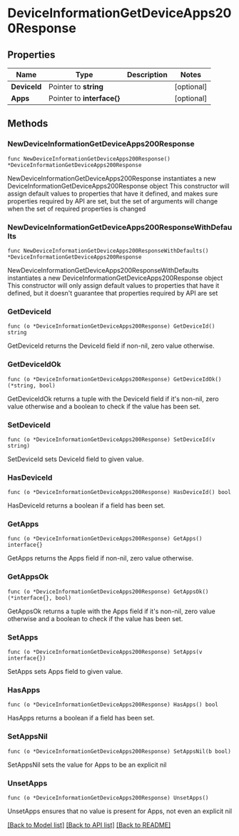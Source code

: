 # DeviceInformationGetDeviceApps200Response

## Properties

Name | Type | Description | Notes
------------ | ------------- | ------------- | -------------
**DeviceId** | Pointer to **string** |  | [optional] 
**Apps** | Pointer to **interface{}** |  | [optional] 

## Methods

### NewDeviceInformationGetDeviceApps200Response

`func NewDeviceInformationGetDeviceApps200Response() *DeviceInformationGetDeviceApps200Response`

NewDeviceInformationGetDeviceApps200Response instantiates a new DeviceInformationGetDeviceApps200Response object
This constructor will assign default values to properties that have it defined,
and makes sure properties required by API are set, but the set of arguments
will change when the set of required properties is changed

### NewDeviceInformationGetDeviceApps200ResponseWithDefaults

`func NewDeviceInformationGetDeviceApps200ResponseWithDefaults() *DeviceInformationGetDeviceApps200Response`

NewDeviceInformationGetDeviceApps200ResponseWithDefaults instantiates a new DeviceInformationGetDeviceApps200Response object
This constructor will only assign default values to properties that have it defined,
but it doesn't guarantee that properties required by API are set

### GetDeviceId

`func (o *DeviceInformationGetDeviceApps200Response) GetDeviceId() string`

GetDeviceId returns the DeviceId field if non-nil, zero value otherwise.

### GetDeviceIdOk

`func (o *DeviceInformationGetDeviceApps200Response) GetDeviceIdOk() (*string, bool)`

GetDeviceIdOk returns a tuple with the DeviceId field if it's non-nil, zero value otherwise
and a boolean to check if the value has been set.

### SetDeviceId

`func (o *DeviceInformationGetDeviceApps200Response) SetDeviceId(v string)`

SetDeviceId sets DeviceId field to given value.

### HasDeviceId

`func (o *DeviceInformationGetDeviceApps200Response) HasDeviceId() bool`

HasDeviceId returns a boolean if a field has been set.

### GetApps

`func (o *DeviceInformationGetDeviceApps200Response) GetApps() interface{}`

GetApps returns the Apps field if non-nil, zero value otherwise.

### GetAppsOk

`func (o *DeviceInformationGetDeviceApps200Response) GetAppsOk() (*interface{}, bool)`

GetAppsOk returns a tuple with the Apps field if it's non-nil, zero value otherwise
and a boolean to check if the value has been set.

### SetApps

`func (o *DeviceInformationGetDeviceApps200Response) SetApps(v interface{})`

SetApps sets Apps field to given value.

### HasApps

`func (o *DeviceInformationGetDeviceApps200Response) HasApps() bool`

HasApps returns a boolean if a field has been set.

### SetAppsNil

`func (o *DeviceInformationGetDeviceApps200Response) SetAppsNil(b bool)`

 SetAppsNil sets the value for Apps to be an explicit nil

### UnsetApps
`func (o *DeviceInformationGetDeviceApps200Response) UnsetApps()`

UnsetApps ensures that no value is present for Apps, not even an explicit nil

[[Back to Model list]](../README.md#documentation-for-models) [[Back to API list]](../README.md#documentation-for-api-endpoints) [[Back to README]](../README.md)


